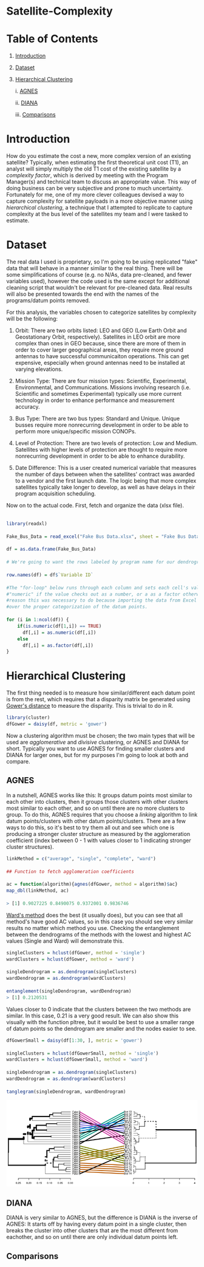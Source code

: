 # Satellite-Complexity

# Table of Contents

1. [Introduction](#introduction)

2. [Dataset](#dataset)

3. [Hierarchical Clustering](#hc)
    
    i. [AGNES](#agnes)
    
    ii. [DIANA](#diana)
    
    iii. [Comparisons](#comparisons)

<a name="introduction"></a> 
# Introduction

How do you estimate the cost a new, more complex version of an existing satellite? Typically, when estimating the first theoretical unit cost (T1), an analyst will simply multiply the old T1 cost of the existing satellite by a *complexity factor*, which is derived by meeting with the Program Manager(s) and technical team to discuss an appropriate value. This way of doing business can be very subjective and prone to much uncertainty. Fortunately for me, one of my more clever colleagues devised a way to capture complexity for satellite payloads in a more objective manner using *hierarchical clustering*, a technique that I attempted to replicate to capture complexity at the bus level of the satellites my team and I were tasked to estimate.

<a name="dataset"></a> 
# Dataset

The real data I used is proprietary, so I'm going to be using replicated "fake" data that will behave in a manner similar to the real thing. There will be some simplifications of course (e.g. no N/As, data pre-cleaned, and fewer variables used), however the code used is the same except for additional cleaning script that wouldn't be relevant for pre-cleaned data. Real results will also be presented towards the end with the names of the programs/datum points removed. 

For this analysis, the variables chosen to categorize satellites by complexity will be the following:

1. Orbit: There are two orbits listed: LEO and GEO (Low Earth Orbit and Geostationary Orbit, respectively). Satellites in LEO orbit     are more complex than ones in GEO because, since there are more of them in order to cover larger geographical areas, they require more ground antennas to have successful communicaiton operations. This can get expensive, especially when ground antennas need to be installed at varying elevations.

2. Mission Type: There are four mission types: Scientific, Experimental, Environmental, and Communications. Missions involving research (i.e. Scientific and sometimes Experimental) typically use more current technology in order to enhance performance and measurement accuracy. 

3. Bus Type: There are two bus types: Standard and Unique. Unique busses require more nonrecurring development in order to be able to perform more unique/specific mission CONOPs.  

4. Level of Protection: There are two levels of protection: Low and Medium. Satellites with higher levels of protection are thought to require more nonrecurring development in order to be able to enhance durability. 

5. Date Difference: This is a user created numerical variable that measures the number of days between when the satellites' contract was awarded to a vendor and the first launch date. The logic being that more complex satellites typically take longer to develop, as well as have delays in their program acquisition scheduling.

Now on to the actual code. First, fetch and organize the data (xlsx file).

```R

library(readxl)

Fake_Bus_Data = read_excel("Fake Bus Data.xlsx", sheet = "Fake Bus Data - For RStudio")

df = as.data.frame(Fake_Bus_Data)

# We're going to want the rows labeled by program name for our dendrogram charts later.

row.names(df) = df$`Variable ID` 

#The "for-loop" below runs through each column and sets each cell's value to either 
#"numeric" if the value checks out as a number, or a as a factor otherwise. For some 
#reason this was necessary to do because importing the data from Excel to R didn't carry
#over the proper categorization of the datum points.

for (i in 1:ncol(df)) {
    if(is.numeric(df[1,i]) == TRUE)
      df[,i] = as.numeric(df[,i])
    else
      df[,i] = as.factor(df[,i])
}


```
<a name="hc"></a> 
# Hierarchical Clustering

The first thing needed is to measure how similar/different each datum point is from the rest, which requires that a disparity matrix be generated using [Gower's distance](https://www.math.vu.nl/~sbhulai/papers/thesis-vandenhoven.pdf) to measure the disparity. This is trivial to do in R.

```R
library(cluster)
dfGower = daisy(df, metric = 'gower')
```

Now a clustering algorithm must be chosen; the two main types that will be used are *agglomerative* and *divisive* clustering, or AGNES and DIANA for short. Typically you want to use AGNES for finding smaller clusters and DIANA for larger ones, but for my purposes I'm going to look at both and compare.

<a name="agnes"></a> 
## AGNES

In a nutshell, AGNES works like this: It groups datum points most similar to each other into clusters, then it groups those clusters with other clusters most similar to each other, and so on until there are no more clusters to group. To do this, AGNES requires that you choose a *linking* algorithm to link datum points/clusters with other datum points/clusters. There are a few ways to do this, so it's best to try them all out and see which one is producing a stronger cluster structure as measured by the agglomeration coefficient (index between 0 - 1 with values closer to 1 indicating stronger cluster structures). 

```R
linkMethod = c("average", "single", "complete", "ward")

## Function to fetch agglomeration coefficients

ac = function(algorithm){agnes(dfGower, method = algorithm)$ac}
map_dbl(linkMethod, ac)

> [1] 0.9027225 0.8490075 0.9372001 0.9836746
```
[Ward's method](https://en.wikipedia.org/wiki/Ward%27s_method) does the best (it usually does), but you can see that all method's have good AC values, so in this case you should see very similar results no matter which method you use. Checking the entanglement between the dendrograms of the methods with the lowest and highest AC values (Single and Ward) will demonstrate this. 

```R
singleClusters = hclust(dfGower, method = 'single')
wardClusters = hclust(dfGower, method = 'ward')

singleDendrogram = as.dendrogram(singleClusters)
wardDendrogram = as.dendrogram(wardClusters)

entanglement(singleDendrogram, wardDendrogram)
> [1] 0.2120531
```
Values closer to 0 indicate that the clusters between the two methods are similar. In this case, 0.21 is a very good result. We can also show this visually with the function pltree, but it would be best to use a smaller range of datum points so the dendrogram are smaller and the nodes easier to see.

```R
dfGowerSmall = daisy(df[1:30, ], metric = 'gower')

singleClusters = hclust(dfGowerSmall, method = 'single')
wardClusters = hclust(dfGowerSmall, method = 'ward')

singleDendrogram = as.dendrogram(singleClusters)
wardDendrogram = as.dendrogram(wardClusters)

tanglegram(singleDendrogram, wardDendrogram)

```

![tanglegram - ward and single](https://github.com/Econundrums/Satellite-Complexity/blob/master/tanglegram%20-%20ward%20and%20single.png)

<a name="diana"></a> 
## DIANA

DIANA is very similar to AGNES, but the difference is DIANA is the inverse of AGNES: It starts off by having every datum point in a single cluster, then breaks the cluster into other clusters that are the most different from eachother, and so on until there are only individual datum points left.

<a name="comparisons"></a>
## Comparisons
